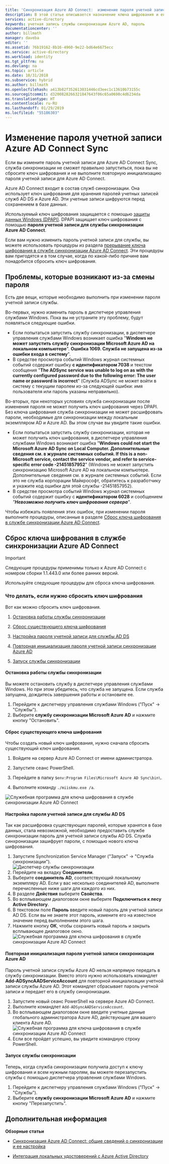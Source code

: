 ```yaml
---
title: 'Синхронизация Azure AD Connect:  изменение пароля учетной записи синхронизации | Документация Майкрософт'
description: В этой статье описывается назначение ключа шифрования и его прерывание после изменения пароля.
services: active-directory
keywords: учетная запись службы синхронизации Azure AD, пароль
documentationcenter: ''
author: billmath
manager: daveba
editor: ''
ms.assetid: 76b19162-8b16-4960-9e22-bd64e6675ecc
ms.service: active-directory
ms.workload: identity
ms.tgt_pltfrm: na
ms.devlang: na
ms.topic: article
ms.date: 10/31/2018
ms.subservice: hybrid
ms.author: billmath
ms.openlocfilehash: a413b82f352613031446cd3eec1c13610b73155c
ms.sourcegitcommit: d3200828266321847643f06c65a0698c4d6234da
ms.translationtype: HT
ms.contentlocale: ru-RU
ms.lasthandoff: 01/29/2019
ms.locfileid: "55186303"
---
```

# <a name="changing-the-azure-ad-connect-sync-service-account-password"></a>Изменение пароля учетной записи Azure AD Connect Sync
Если вы измените пароль учетной записи для Azure AD Connect Sync, служба синхронизации не сможет правильно запуститься, пока вы не сбросите ключ шифрования и не выполните повторную инициализацию пароля учетной записи для Azure AD Connect. 

Azure AD Connect входит в состав служб синхронизации. Она использует ключ шифрования для хранения паролей учетных записей служб AD DS и Azure AD.  Эти учетные записи шифруются перед сохранением в базе данных. 

Используемый ключ шифрования защищается с помощью [защиты данных Windows (DPAPI)](https://msdn.microsoft.com/library/ms995355.aspx). DPAPI защищает ключ шифрования с помощью **пароля учетной записи для службы синхронизации Azure AD Connect**. 

Если вам нужно изменить пароль учетной записи для службы, вы можете использовать процедуры из раздела [прерывание ключа шифрования в службе синхронизации Azure АD Connect](#abandoning-the-azure-ad-connect-sync-encryption-key).  Эти процедуры вам пригодятся и в том случае, когда по какой-либо причине вам понадобится сбросить ключ шифрования.

## <a name="issues-that-arise-from-changing-the-password"></a>Проблемы, которые возникают из-за смены пароля
Есть две вещи, которые необходимо выполнить при изменении пароля учетной записи службы.

Во-первых, нужно изменить пароль в диспетчере управления службами Windows.  Пока вы не устраните эту проблему, будут появляться следующие ошибки.


- Если попытаться запустить службу синхронизации, в диспетчере управления службами Windows возникает ошибка "**Windows не может запустить службу синхронизации Microsoft Azure AD на локальном компьютере**". **Ошибка 1069. Служба не запущена из-за ошибки входа в систему**".
- В средстве просмотра событий Windows журнал системных событий содержит ошибку **с идентификатором 7038** и текстом сообщения "**The ADSync service was unable to log on as with the currently configured password due to the following error: The user name or password is incorrect**" (Служба ADSync не может войти в систему с текущим паролем из-за следующей ошибки: имя пользователя или пароль указаны неправильно).

Во-вторых, при некоторых условиях служба синхронизации после изменения пароля не может получить ключ шифрования через DPAPI. Без ключа шифрования служба синхронизации не может расшифровать пароли, необходимые для синхронизации между локальным экземпляром AD и Azure AD.
Вы этом случае вы увидите такие ошибки.

- Если попытаться запустить службу синхронизации, которая не может получить ключ шифрования, в диспетчере управления службами Windows возникает ошибка "<strong>Windows could not start the Microsoft Azure AD Sync on Local Computer. Дополнительные сведения см. в журнале системных событий. If this is a non-Microsoft service, contact the service vendor, and refer to service-specific error code -21451857952</strong>" (Windows не может запустить синхронизацию Microsoft Azure AD на локальном компьютере. Дополнительные сведения см. в журнале системных событий. Если это не служба корпорации Майкрософт, обратитесь к разработчику и укажите код ошибки для этой службы -21451857952).
- В средстве просмотра событий Windows журнал системных событий содержит ошибку с **идентификатором 6028** и сообщением *"**Невозможно получить ключ шифрования сервера**"*.

Чтобы избежать появления этих ошибок, при изменении пароля выполните процедуры, описанные в разделе [Сброс ключа шифрования в службе синхронизации Azure AD Connect](#abandoning-the-azure-ad-connect-sync-encryption-key).
 
## <a name="abandoning-the-azure-ad-connect-sync-encryption-key"></a>Сброс ключа шифрования в службе синхронизации Azure AD Connect
>[!IMPORTANT]
>Следующие процедуры применимы только к Azure AD Connect с номером сборки 1.1.443.0 или более ранних версий.

Используйте следующие процедуры для сброса ключа шифрования.

### <a name="what-to-do-if-you-need-to-abandon-the-encryption-key"></a>Что делать, если нужно сбросить ключ шифрования

Вот как можно сбросить ключ шифрования.

1. [Остановка работы службы синхронизации](#stop-the-synchronization-service)

1. [Сброс существующего ключа шифрования](#abandon-the-existing-encryption-key)

2. [Настройка пароля учетной записи для службы AD DS](#provide-the-password-of-the-ad-ds-account)

3. [Повторная инициализация пароля учетной записи синхронизации Azure AD](#reinitialize-the-password-of-the-azure-ad-sync-account)

4. [Запуск службы синхронизации](#start-the-synchronization-service)

#### <a name="stop-the-synchronization-service"></a>Остановка работы службы синхронизации
Вы можете остановить службу в диспетчере управления службами Windows.  Но при этом убедитесь, что служба не запущена.  Если служба запущена, дождитесь завершения работы и остановите ее.


1. Перейдите к диспетчеру управления службами Windows ("Пуск" → "Службы").
2. Выберите **службу синхронизации Microsoft Azure AD** и нажмите кнопку "Остановить".

#### <a name="abandon-the-existing-encryption-key"></a>Сброс существующего ключа шифрования
Чтобы создать новый ключ шифрования, нужно сначала сбросить существующий ключ шифрования.

1. Войдите на сервер Azure AD Connect от имени администратора.

2. Запустите сеанс PowerShell.

3. Перейдите в папку `$env:Program Files\Microsoft Azure AD Sync\bin\`.

4. Выполните команду `./miiskmu.exe /a`.

![Служебная программа для ключа шифрования в службе синхронизации Azure AD Connect](./media/how-to-connect-sync-change-serviceacct-pass/key5.png)

#### <a name="provide-the-password-of-the-ad-ds-account"></a>Настройка пароля учетной записи для службы AD DS
Так как расшифровка существующих паролей, которые хранятся в базе данных, стала невозможной, необходимо предоставить службе синхронизации пароль для учетной записи службы AD DS. Служба синхронизации зашифрует пароли, с помощью нового ключа шифрования.

1. Запустите Synchronization Service Manager ("Запуск" → "Служба синхронизации").
</br>![Диспетчер службы синхронизации](./media/how-to-connect-sync-change-serviceacct-pass/startmenu.png)  
2. Перейдите на вкладку **Соединители**.
3. Выберите **соединитель AD**, соответствующий локальному экземпляру AD. Если у вас несколько соединителей AD, выполните перечисленные ниже шаги для каждого из них.
4. В разделе **Действия** выберите **Свойства**.
5. Во всплывающем диалоговом окне выберите **Подключиться к лесу Active Directory**.
6. В текстовом поле **Пароль** введите новый пароль для учетной записи AD DS. Если вы не знаете этот пароль, измените его на известное значение перед выполнением этого шага.
7. Нажмите кнопку **ОК**, чтобы сохранить новый пароль и закрыть всплывающее диалоговое окно.
![Служебная программа для ключа шифрования в службе синхронизации Azure AD Connect](./media/how-to-connect-sync-change-serviceacct-pass/key6.png)

#### <a name="reinitialize-the-password-of-the-azure-ad-sync-account"></a>Повторная инициализация пароля учетной записи синхронизации Azure AD
Пароль учетной записи службы Azure AD нельзя напрямую передать в службу синхронизации. Вместо этого нужно использовать командлет **Add-ADSyncAADServiceAccount** для повторной инициализации учетной записи службы Azure AD. Этот командлет сбрасывает пароль учетной записи и передает его в службу синхронизации.

1. Запустите новый сеанс PowerShell на сервере Azure AD Connect.
2. Выполните командлет `Add-ADSyncAADServiceAccount`.
3. Во всплывающем диалоговом окне введите учетные данные глобального администратора Azure AD, действующие для вашего клиента Azure AD.
![Служебная программа для ключа шифрования в службе синхронизации Azure AD Connect](./media/how-to-connect-sync-change-serviceacct-pass/key7.png)
4. Если все пройдет успешно, вы увидите командную строку PowerShell.

#### <a name="start-the-synchronization-service"></a>Запуск службы синхронизации
Теперь, когда служба синхронизации получила доступ к ключу шифрования и всем нужным паролям, вы можете перезапустить службы с помощью диспетчера управления службами Windows.


1. Перейдите к диспетчеру управления службами Windows ("Пуск" → "Службы").
2. Выберите **службу синхронизации Microsoft Azure AD** и нажмите кнопку "Перезапустить".

## <a name="next-steps"></a>Дополнительная информация
**Обзорные статьи**

* [Синхронизация Azure AD Connect: общие сведений о синхронизации и ее настройка](how-to-connect-sync-whatis.md)

* [Интеграция локальных удостоверений с Azure Active Directory](whatis-hybrid-identity.md)
